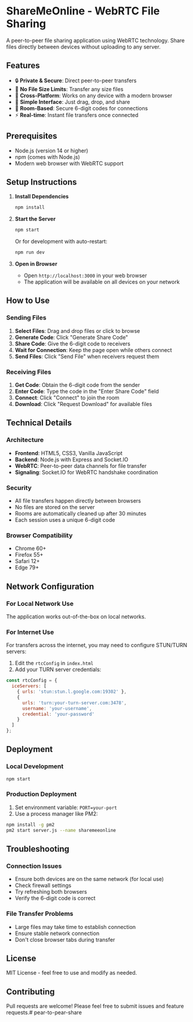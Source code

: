 # ShareMeOnline - WebRTC File Sharing

A peer-to-peer file sharing application using WebRTC technology. Share files directly between devices without uploading to any server.

## Features

- 🔒 **Private & Secure**: Direct peer-to-peer transfers
- 🚀 **No File Size Limits**: Transfer any size files
- 📱 **Cross-Platform**: Works on any device with a modern browser
- 🎯 **Simple Interface**: Just drag, drop, and share
- 🔐 **Room-Based**: Secure 6-digit codes for connections
- ⚡ **Real-time**: Instant file transfers once connected

## Prerequisites

- Node.js (version 14 or higher)
- npm (comes with Node.js)
- Modern web browser with WebRTC support

## Setup Instructions

1. **Install Dependencies**
   ```bash
   npm install
   ```

2. **Start the Server**
   ```bash
   npm start
   ```
   
   Or for development with auto-restart:
   ```bash
   npm run dev
   ```

3. **Open in Browser**
   - Open `http://localhost:3000` in your web browser
   - The application will be available on all devices on your network

## How to Use

### Sending Files

1. **Select Files**: Drag and drop files or click to browse
2. **Generate Code**: Click "Generate Share Code" 
3. **Share Code**: Give the 6-digit code to receivers
4. **Wait for Connection**: Keep the page open while others connect
5. **Send Files**: Click "Send File" when receivers request them

### Receiving Files

1. **Get Code**: Obtain the 6-digit code from the sender
2. **Enter Code**: Type the code in the "Enter Share Code" field
3. **Connect**: Click "Connect" to join the room
4. **Download**: Click "Request Download" for available files

## Technical Details

### Architecture
- **Frontend**: HTML5, CSS3, Vanilla JavaScript
- **Backend**: Node.js with Express and Socket.IO
- **WebRTC**: Peer-to-peer data channels for file transfer
- **Signaling**: Socket.IO for WebRTC handshake coordination

### Security
- All file transfers happen directly between browsers
- No files are stored on the server
- Rooms are automatically cleaned up after 30 minutes
- Each session uses a unique 6-digit code

### Browser Compatibility
- Chrome 60+
- Firefox 55+
- Safari 12+
- Edge 79+

## Network Configuration

### For Local Network Use
The application works out-of-the-box on local networks.

### For Internet Use
For transfers across the internet, you may need to configure STUN/TURN servers:

1. Edit the `rtcConfig` in `index.html`
2. Add your TURN server credentials:
```javascript
const rtcConfig = {
  iceServers: [
    { urls: 'stun:stun.l.google.com:19302' },
    { 
      urls: 'turn:your-turn-server.com:3478',
      username: 'your-username',
      credential: 'your-password'
    }
  ]
};
```

## Deployment

### Local Development
```bash
npm start
```

### Production Deployment
1. Set environment variable: `PORT=your-port`
2. Use a process manager like PM2:
```bash
npm install -g pm2
pm2 start server.js --name sharemeeonline
```

## Troubleshooting

### Connection Issues
- Ensure both devices are on the same network (for local use)
- Check firewall settings
- Try refreshing both browsers
- Verify the 6-digit code is correct

### File Transfer Problems
- Large files may take time to establish connection
- Ensure stable network connection
- Don't close browser tabs during transfer

## License

MIT License - feel free to use and modify as needed.

## Contributing

Pull requests are welcome! Please feel free to submit issues and feature requests.# pear-to-pear-share
